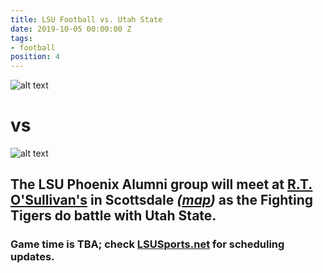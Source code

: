 ```yaml
---
title: LSU Football vs. Utah State
date: 2019-10-05 00:00:00 Z
tags:
- football
position: 4
---
```


![alt text](https://lsu-phoenix-alumni.github.io/assets/img/UtahStateAggies.png "Utah State Aggies")
# vs
![alt text](https://lsu-phoenix-alumni.github.io/assets/img/LSUTigers.png "LSU Fighting Tigers")

## The LSU Phoenix Alumni group will meet at **[R.T. O'Sullivan's](https://scottsdale.rtosullivans.com/ "RTO Scottsdale website") in Scottsdale**  *([map](https://goo.gl/maps/3MjPdBhDfGWxt53HA "Google Maps: RTO Scottsdale"))* as the Fighting Tigers do battle with Utah State.

### Game time is TBA; check **[LSUSports.net](http://www.lsusports.net/SportSelect.dbml?SPID=2164&SPSID=27811&DB_OEM_ID=5200&_ga=2.61742444.1994479276.1565745145-1475237789.1565745143)** for scheduling updates.